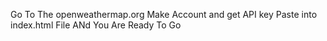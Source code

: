 Go To The openweathermap.org
Make Account and get API key
Paste into index.html File 
ANd You Are Ready To Go
